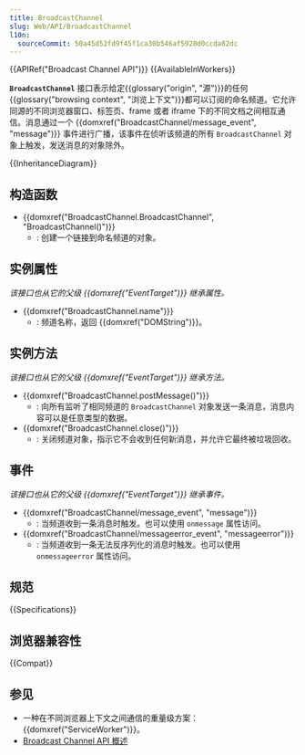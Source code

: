 ```yaml
---
title: BroadcastChannel
slug: Web/API/BroadcastChannel
l10n:
  sourceCommit: 50a45d52fd9f45f1ca30b546af5920d0ccda82dc
---
```


{{APIRef("Broadcast Channel API")}} {{AvailableInWorkers}}

**`BroadcastChannel`** 接口表示给定{{glossary("origin", "源")}}的任何{{glossary("browsing context", "浏览上下文")}}都可以订阅的命名频道。它允许同源的不同浏览器窗口、标签页、frame 或者 iframe 下的不同文档之间相互通信。消息通过一个 {{domxref("BroadcastChannel/message_event", "message")}} 事件进行广播，该事件在侦听该频道的所有 `BroadcastChannel` 对象上触发，发送消息的对象除外。

{{InheritanceDiagram}}

## 构造函数

- {{domxref("BroadcastChannel.BroadcastChannel", "BroadcastChannel()")}}
  - : 创建一个链接到命名频道的对象。

## 实例属性

_该接口也从它的父级 {{domxref("EventTarget")}} 继承属性。_

- {{domxref("BroadcastChannel.name")}}
  - : 频道名称，返回 {{domxref("DOMString")}}。

## 实例方法

_该接口也从它的父级 {{domxref("EventTarget")}} 继承方法。_

- {{domxref("BroadcastChannel.postMessage()")}}
  - : 向所有监听了相同频道的 `BroadcastChannel` 对象发送一条消息，消息内容可以是任意类型的数据。
- {{domxref("BroadcastChannel.close()")}}
  - : 关闭频道对象，指示它不会收到任何新消息，并允许它最终被垃圾回收。

## 事件

_该接口也从它的父级 {{domxref("EventTarget")}} 继承事件。_

- {{domxref("BroadcastChannel/message_event", "message")}}
  - : 当频道收到一条消息时触发。也可以使用 `onmessage` 属性访问。
- {{domxref("BroadcastChannel/messageerror_event", "messageerror")}}
  - : 当频道收到一条无法反序列化的消息时触发。也可以使用 `onmessageerror` 属性访问。

## 规范

{{Specifications}}

## 浏览器兼容性

{{Compat}}

## 参见

- 一种在不同浏览器上下文之间通信的重量级方案：{{domxref("ServiceWorker")}}。
- [Broadcast Channel API 概述](/zh-CN/docs/Web/API/Broadcast_Channel_API)
